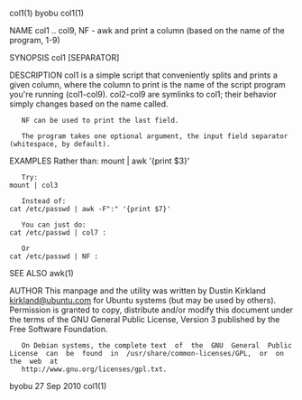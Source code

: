 col1(1)									     byobu								       col1(1)

NAME
       col1 .. col9, NF - awk and print a column (based on the name of the program, 1-9)

SYNOPSIS
       col1 [SEPARATOR]

DESCRIPTION
       col1  is a simple script that conveniently splits and prints a given column, where the column to print is the name of the script program you're running
       (col1-col9).  col2-col9 are symlinks to col1; their behavior simply changes based on the name called.

       NF can be used to print the last field.

       The program takes one optional argument, the input field separator (whitespace, by default).

EXAMPLES
       Rather than:
	mount | awk '{print $3}'

       Try:
	mount | col3

       Instead of:
	cat /etc/passwd | awk -F":" '{print $7}'

       You can just do:
	cat /etc/passwd | col7 :

       Or
	cat /etc/passwd | NF :

SEE ALSO
       awk(1)

AUTHOR
       This manpage and the utility was written by Dustin Kirkland <kirkland@ubuntu.com> for Ubuntu systems (but  may  be  used	 by  others).	Permission  is
       granted	to  copy,  distribute  and/or modify this document under the terms of the GNU General Public License, Version 3 published by the Free Software
       Foundation.

       On Debian systems, the complete text  of	 the  GNU  General  Public  License  can  be  found  in	 /usr/share/common-licenses/GPL,  or  on  the  web  at
       http://www.gnu.org/licenses/gpl.txt.

byobu									  27 Sep 2010								       col1(1)
